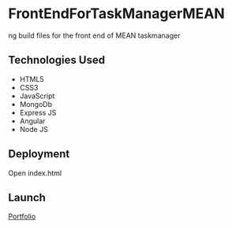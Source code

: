 # FrontEndForTaskManagerMEAN
ng build files for the front end of MEAN taskmanager

## Technologies Used
* HTML5
* CSS3
* JavaScript
* MongoDb
* Express JS
* Angular
* Node JS

## Deployment
Open index.html

## Launch
[Portfolio](https://pulkit-suryavanshi.github.io/FrontEndForTaskManagerMEAN/)
